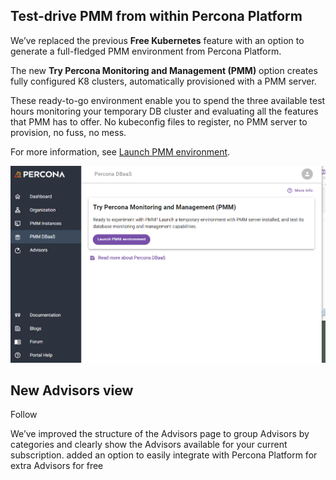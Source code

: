 ## Test-drive PMM from within Percona Platform

We’ve replaced the previous **Free Kubernetes** feature with an option to generate a full-fledged PMM environment from Percona Platform.

The new **Try Percona Monitoring and Management (PMM)** option creates fully configured K8 clusters, automatically provisioned with a PMM server.

These ready-to-go environment enable you to spend the three available test hours monitoring your temporary DB cluster and evaluating all the features that PMM has to offer. No kubeconfig files to register, no PMM server to provision, no fuss, no mess. 

For more information, see [Launch PMM environment](../launch_PMM.md).

![New PMM option](../images/PMM_option.png)

## New Advisors view 


Follow

We’ve improved the structure of the Advisors page to group Advisors by categories and clearly show the Advisors available for your current subscription.
added an option to easily integrate with Percona Platform for extra Advisors for free

